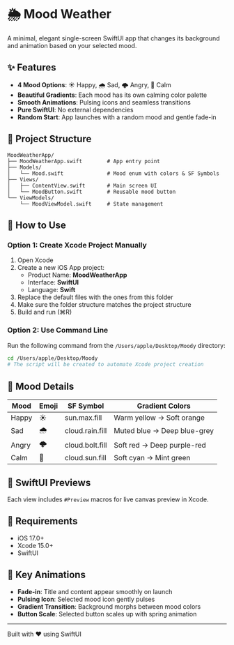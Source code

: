 # 🌦️ Mood Weather

A minimal, elegant single-screen SwiftUI app that changes its background and animation based on your selected mood.

## ✨ Features

- **4 Mood Options**: ☀️ Happy, 🌧️ Sad, 🌩️ Angry, 🌈 Calm
- **Beautiful Gradients**: Each mood has its own calming color palette
- **Smooth Animations**: Pulsing icons and seamless transitions
- **Pure SwiftUI**: No external dependencies
- **Random Start**: App launches with a random mood and gentle fade-in

## 📁 Project Structure

```
MoodWeatherApp/
├── MoodWeatherApp.swift        # App entry point
├── Models/
│   └── Mood.swift              # Mood enum with colors & SF Symbols
├── Views/
│   ├── ContentView.swift       # Main screen UI
│   └── MoodButton.swift        # Reusable mood button
└── ViewModels/
    └── MoodViewModel.swift     # State management
```

## 🚀 How to Use

### Option 1: Create Xcode Project Manually

1. Open Xcode
2. Create a new iOS App project:
   - Product Name: **MoodWeatherApp**
   - Interface: **SwiftUI**
   - Language: **Swift**
3. Replace the default files with the ones from this folder
4. Make sure the folder structure matches the project structure
5. Build and run (⌘R)

### Option 2: Use Command Line

Run the following command from the `/Users/apple/Desktop/Moody` directory:

```bash
cd /Users/apple/Desktop/Moody
# The script will be created to automate Xcode project creation
```

## 🎨 Mood Details

| Mood | Emoji | SF Symbol | Gradient Colors |
|------|-------|-----------|-----------------|
| Happy | ☀️ | sun.max.fill | Warm yellow → Soft orange |
| Sad | 🌧️ | cloud.rain.fill | Muted blue → Deep blue-grey |
| Angry | 🌩️ | cloud.bolt.fill | Soft red → Deep purple-red |
| Calm | 🌈 | cloud.sun.fill | Soft cyan → Mint green |

## 🧪 SwiftUI Previews

Each view includes `#Preview` macros for live canvas preview in Xcode.

## 📱 Requirements

- iOS 17.0+
- Xcode 15.0+
- SwiftUI

## 🎯 Key Animations

- **Fade-in**: Title and content appear smoothly on launch
- **Pulsing Icon**: Selected mood icon gently pulses
- **Gradient Transition**: Background morphs between mood colors
- **Button Scale**: Selected button scales up with spring animation

---

Built with ❤️ using SwiftUI
